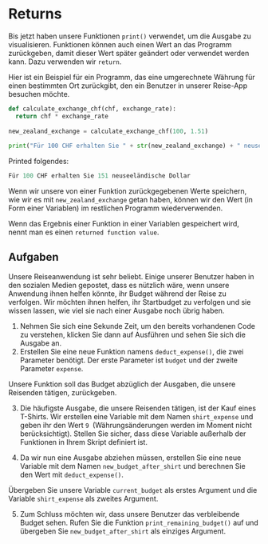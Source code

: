 Returns
======

Bis jetzt haben unsere Funktionen `print()` verwendet, um die Ausgabe zu visualisieren. Funktionen können auch einen Wert an das Programm zurückgeben, damit dieser Wert später geändert oder verwendet werden kann. Dazu verwenden wir `return`.

Hier ist ein Beispiel für ein Programm, das eine umgerechnete Währung für einen bestimmten Ort zurückgibt, den ein Benutzer in unserer Reise-App besuchen möchte.

```python
def calculate_exchange_chf(chf, exchange_rate):
  return chf * exchange_rate
 
new_zealand_exchange = calculate_exchange_chf(100, 1.51)
 
print("Für 100 CHF erhalten Sie " + str(new_zealand_exchange) + " neuseeländische Dollar")

```

Printed folgendes:

```python
Für 100 CHF erhalten Sie 151 neuseeländische Dollar
```
Wenn wir unsere von einer Funktion zurückgegebenen Werte speichern, wie wir es mit `new_zealand_exchange` getan haben, können wir den Wert (in Form einer Variablen) im restlichen Programm wiederverwenden.

Wenn das Ergebnis einer Funktion in einer Variablen gespeichert wird, nennt man es einen `returned function value`.

Aufgaben
----------

Unsere Reiseanwendung ist sehr beliebt. Einige unserer Benutzer haben in den sozialen Medien gepostet, dass es nützlich wäre, wenn unsere Anwendung ihnen helfen könnte, ihr Budget während der Reise zu verfolgen. Wir möchten ihnen helfen, ihr Startbudget zu verfolgen und sie wissen lassen, wie viel sie nach einer Ausgabe noch übrig haben.

1. Nehmen Sie sich eine Sekunde Zeit, um den bereits vorhandenen Code zu verstehen, klicken Sie dann auf Ausführen und sehen Sie sich die Ausgabe an.
2. Erstellen Sie eine neue Funktion namens `deduct_expense()`, die zwei Parameter benötigt.
Der erste Parameter ist `budget` und der zweite Parameter `expense`.

Unsere Funktion soll das Budget abzüglich der Ausgaben, die unsere Reisenden tätigen, zurückgeben.

3. Die häufigste Ausgabe, die unsere Reisenden tätigen, ist der Kauf eines T-Shirts.
Wir erstellen eine Variable mit dem Namen `shirt_expense` und geben ihr den Wert `9 `(Währungsänderungen werden im Moment nicht berücksichtigt). Stellen Sie sicher, dass diese Variable außerhalb der Funktionen in Ihrem Skript definiert ist.

4. Da wir nun eine Ausgabe abziehen müssen, erstellen Sie eine neue Variable mit dem Namen `new_budget_after_shirt` und berechnen Sie den Wert mit `deduct_expense()`.

Übergeben Sie unsere Variable `current_budget` als erstes Argument und die Variable `shirt_expense` als zweites Argument.

5. Zum Schluss möchten wir, dass unsere Benutzer das verbleibende Budget sehen.
Rufen Sie die Funktion `print_remaining_budget()` auf und übergeben Sie `new_budget_after_shirt` als einziges Argument.
   






